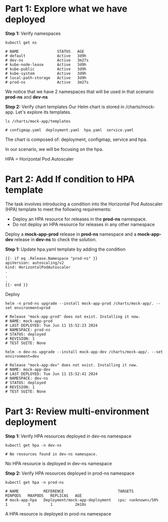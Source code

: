# Part 1: Explore what we have deployed

**Step 1:** Verify namespaces
```shell
kubectl get ns

# NAME                 STATUS   AGE
# default              Active   3d9h
# dev-ns               Active   3m27s
# kube-node-lease      Active   3d9h
# kube-public          Active   3d9h
# kube-system          Active   3d9h
# local-path-storage   Active   3d9h
# prod-ns              Active   3m27s
```

We notice that we have 2 namespaces that will be used in that scenario **prod-ns** and **dev-ns**

**Step 2:** Verify chart templates
Our Helm chart is stored in /charts/mock-app. Let's explore its templates.

```shell
ls /charts/mock-app/templates

# configmap.yaml  deployment.yaml  hpa.yaml  service.yaml
```

The chart is composed of: deployment, configmap, service and hpa.

In our scenario, we will be focusing on the hpa.

HPA = Horizontal Pod Autoscaler


# Part 2: Add If condition to HPA template
The task involves introducing a condition into the Horizontal Pod Autoscaler (HPA) template to meet the following requirements:
- Deploy an HPA resource for releases in the **prod-ns** namespace.
- Do not deploy an HPA resource for releases in any other namespace

Deploy a **mock-app-prod** release in **prod-ns** namespace and a **mock-app-dev** release in **dev-ns** to check the solution.

**Step 1:** Update hpa.yaml template by adding the condition
```shell
{{- if eq .Release.Namespace "prod-ns" }}
apiVersion: autoscaling/v2
kind: HorizontalPodAutoscaler
.
.
.
{{- end }}
```

Deploy
```shell
helm -n prod-ns upgrade --install mock-app-prod /charts/mock-app/. --set environment=prod

# Release "mock-app-prod" does not exist. Installing it now.
# NAME: mock-app-prod
# LAST DEPLOYED: Tue Jun 11 15:52:23 2024
# NAMESPACE: prod-ns
# STATUS: deployed
# REVISION: 1
# TEST SUITE: None
```
```shell
helm -n dev-ns upgrade --install mock-app-dev /charts/mock-app/. --set environment=dev

# Release "mock-app-dev" does not exist. Installing it now.
# NAME: mock-app-dev
# LAST DEPLOYED: Tue Jun 11 15:52:41 2024
# NAMESPACE: dev-ns
# STATUS: deployed
# REVISION: 1
# TEST SUITE: None
```


# Part 3: Review multi-environment deployment
**Step 1:** Verify HPA resources deployed in dev-ns namespace
```shell
kubectl get hpa -n dev-ns

# No resources found in dev-ns namespace.
```

No HPA resource is deployed in dev-ns namespace

**Step 2:** Verify HPA resources deployed in prod-ns namespace
```shell
kubectl get hpa -n prod-ns

# NAME           REFERENCE                        TARGETS              MINPODS   MAXPODS   REPLICAS   AGE
# mock-app-hpa   Deployment/mock-app-deployment   cpu: <unknown>/50%   1         3         1          2m18s
```

A HPA resource is deployed in prod-ns namespace
